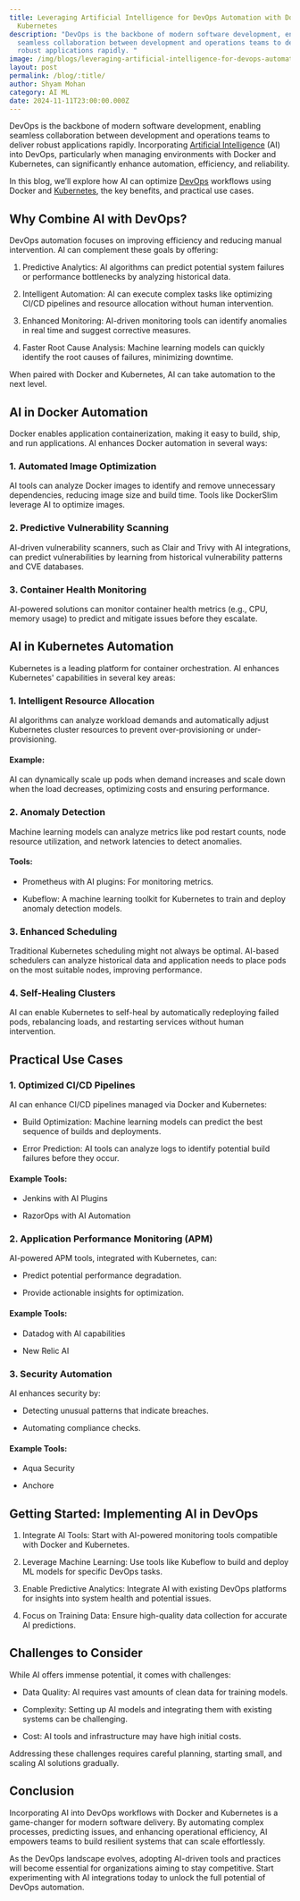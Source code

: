 ```yaml
---
title: Leveraging Artificial Intelligence for DevOps Automation with Docker and
  Kubernetes
description: "DevOps is the backbone of modern software development, enabling
  seamless collaboration between development and operations teams to deliver
  robust applications rapidly. "
image: /img/blogs/leveraging-artificial-intelligence-for-devops-automation-with-docker-and-kubernetes.webp
layout: post
permalink: /blog/:title/
author: Shyam Mohan
category: AI ML
date: 2024-11-11T23:00:00.000Z
---
```

DevOps is the backbone of modern software development, enabling seamless collaboration between development and operations teams to deliver robust applications rapidly. Incorporating [Artificial Intelligence](https://codecrux.com/services/) (AI) into DevOps, particularly when managing environments with Docker and Kubernetes, can significantly enhance automation, efficiency, and reliability.

In this blog, we’ll explore how AI can optimize [DevOps](https://codecrux.com/devops-as-a-service/) workflows using Docker and [Kubernetes](https://codecrux.com/kubernetes/), the key benefits, and practical use cases.

  

## Why Combine AI with DevOps?

DevOps automation focuses on improving efficiency and reducing manual intervention. AI can complement these goals by offering:

1.  Predictive Analytics: AI algorithms can predict potential system failures or performance bottlenecks by analyzing historical data.
    
2.  Intelligent Automation: AI can execute complex tasks like optimizing CI/CD pipelines and resource allocation without human intervention.
    
3.  Enhanced Monitoring: AI-driven monitoring tools can identify anomalies in real time and suggest corrective measures.
    
4.  Faster Root Cause Analysis: Machine learning models can quickly identify the root causes of failures, minimizing downtime.
    

When paired with Docker and Kubernetes, AI can take automation to the next level.

  

## AI in Docker Automation

Docker enables application containerization, making it easy to build, ship, and run applications. AI enhances Docker automation in several ways:

### 1. Automated Image Optimization

AI tools can analyze Docker images to identify and remove unnecessary dependencies, reducing image size and build time. Tools like DockerSlim leverage AI to optimize images.

### 2. Predictive Vulnerability Scanning

AI-driven vulnerability scanners, such as Clair and Trivy with AI integrations, can predict vulnerabilities by learning from historical vulnerability patterns and CVE databases.

### 3. Container Health Monitoring

AI-powered solutions can monitor container health metrics (e.g., CPU, memory usage) to predict and mitigate issues before they escalate.

  

## AI in Kubernetes Automation

Kubernetes is a leading platform for container orchestration. AI enhances Kubernetes' capabilities in several key areas:

### 1. Intelligent Resource Allocation

AI algorithms can analyze workload demands and automatically adjust Kubernetes cluster resources to prevent over-provisioning or under-provisioning.

#### Example:

AI can dynamically scale up pods when demand increases and scale down when the load decreases, optimizing costs and ensuring performance.

### 2. Anomaly Detection

Machine learning models can analyze metrics like pod restart counts, node resource utilization, and network latencies to detect anomalies.

#### Tools:

-   Prometheus with AI plugins: For monitoring metrics.
    
-   Kubeflow: A machine learning toolkit for Kubernetes to train and deploy anomaly detection models.
    

### 3. Enhanced Scheduling

Traditional Kubernetes scheduling might not always be optimal. AI-based schedulers can analyze historical data and application needs to place pods on the most suitable nodes, improving performance.

### 4. Self-Healing Clusters

AI can enable Kubernetes to self-heal by automatically redeploying failed pods, rebalancing loads, and restarting services without human intervention.

  

## Practical Use Cases

### 1. Optimized CI/CD Pipelines

AI can enhance CI/CD pipelines managed via Docker and Kubernetes:

-   Build Optimization: Machine learning models can predict the best sequence of builds and deployments.
    
-   Error Prediction: AI tools can analyze logs to identify potential build failures before they occur.
    

#### Example Tools:

-   Jenkins with AI Plugins
    
-   RazorOps with AI Automation
    

  

### 2. Application Performance Monitoring (APM)

AI-powered APM tools, integrated with Kubernetes, can:

-   Predict potential performance degradation.
    
-   Provide actionable insights for optimization.
    

#### Example Tools:

-   Datadog with AI capabilities
    
-   New Relic AI
    

  

### 3. Security Automation

AI enhances security by:

-   Detecting unusual patterns that indicate breaches.
    
-   Automating compliance checks.
    

#### Example Tools:

-   Aqua Security
    
-   Anchore
    

  

## Getting Started: Implementing AI in DevOps

1.  Integrate AI Tools: Start with AI-powered monitoring tools compatible with Docker and Kubernetes.
    
2.  Leverage Machine Learning: Use tools like Kubeflow to build and deploy ML models for specific DevOps tasks.
    
3.  Enable Predictive Analytics: Integrate AI with existing DevOps platforms for insights into system health and potential issues.
    
4.  Focus on Training Data: Ensure high-quality data collection for accurate AI predictions.
    

  

## Challenges to Consider

While AI offers immense potential, it comes with challenges:

-   Data Quality: AI requires vast amounts of clean data for training models.
    
-   Complexity: Setting up AI models and integrating them with existing systems can be challenging.
    
-   Cost: AI tools and infrastructure may have high initial costs.
    

Addressing these challenges requires careful planning, starting small, and scaling AI solutions gradually.

  

## Conclusion

Incorporating AI into DevOps workflows with Docker and Kubernetes is a game-changer for modern software delivery. By automating complex processes, predicting issues, and enhancing operational efficiency, AI empowers teams to build resilient systems that can scale effortlessly.

As the DevOps landscape evolves, adopting AI-driven tools and practices will become essential for organizations aiming to stay competitive. Start experimenting with AI integrations today to unlock the full potential of DevOps automation. 
